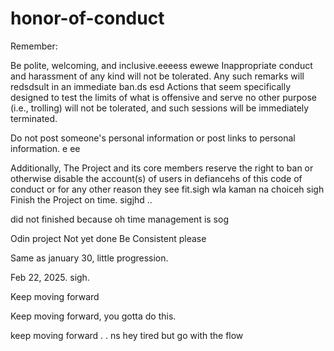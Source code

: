 # honor-of-conduct
Remember:

Be polite, welcoming, and inclusive.eeeess
ewewe
Inappropriate conduct and harassment of any kind will not be tolerated. Any such remarks will redsdsult in an immediate ban.ds
esd
Actions that seem specifically designed to test the limits of what is offensive and serve no other purpose (i.e., trolling) will not be tolerated, and such sessions will be immediately terminated.

Do not post someone's personal information or post links to personal information. e ee 

Additionally, The Project and its core members reserve the right to ban or otherwise disable the account(s) of users in defiancehs of this code of conduct or for any other reason they see fit.sigh
 wla kaman na choiceh
sigh
Finish the Project on time.  sigjhd
..

did not finished because oh time management is sog



Odin project
Not yet done
Be Consistent please

Same as january 30, little progression.

Feb 22, 2025. sigh.


Keep moving forward

Keep moving forward, you gotta do this.

keep moving forward . . ns
hey
tired but go with the flow 
